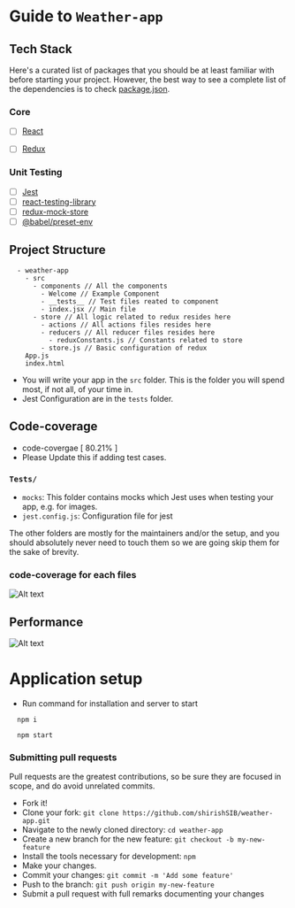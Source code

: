 
# Guide to `Weather-app`

## Tech Stack

Here's a curated list of packages that you should be at least familiar with before starting your project. However, the best way to see a complete list of the dependencies is to check [package.json](https://github.com/shirishSIB/weather-app/blob/main/package.json).

### Core

- [ ] [React](https://facebook.github.io/react/)
- [ ] [Redux](http://redux.js.org/)


### Unit Testing

- [ ] [Jest](http://facebook.github.io/jest/)
- [ ] [react-testing-library](https://github.com/kentcdodds/react-testing-library)
- [ ] [redux-mock-store](https://www.npmjs.com/package/redux-mock-store)
- [ ] [@babel/preset-env](https://babeljs.io/docs/babel-preset-env)

## Project Structure

```
  - weather-app
    - src
      - components // All the components
        - Welcome // Example Component
        - __tests__ // Test files reated to component
        - index.jsx // Main file
      - store // All logic related to redux resides here
        - actions // All actions files resides here
        - reducers // All reducer files resides here
          - reduxConstants.js // Constants related to store
        - store.js // Basic configuration of redux
    App.js
    index.html
```

- You will write your app in the `src` folder. This is the folder you will spend most, if not all, of your time in.
- Jest Configuration are in the `tests` folder.




## Code-coverage
- code-covergae [ 80.21% ]
- Please Update this if adding test cases.

### `Tests/`

- `mocks`: This folder contains mocks which Jest uses when testing your app, e.g. for images.
- `jest.config.js`: Configuration file for jest

The other folders are mostly for the maintainers and/or the setup, and you should absolutely never need to touch them so we are going skip them for the sake of brevity.
### code-coverage for each files
![Alt text](image.png)

## Performance
![Alt text](image-1.png)
# Application setup

- Run command for installation and server to start
```
  npm i
  ```
```
  npm start
  ```


### Submitting pull requests

Pull requests are the greatest contributions, so be sure they are focused in scope, and do avoid unrelated commits.

- Fork it!
- Clone your fork: `git clone https://github.com/shirishSIB/weather-app.git`
- Navigate to the newly cloned directory: `cd weather-app`
- Create a new branch for the new feature: `git checkout -b my-new-feature`
- Install the tools necessary for development: `npm`
- Make your changes.
- Commit your changes: `git commit -m 'Add some feature'`
- Push to the branch: `git push origin my-new-feature`
- Submit a pull request with full remarks documenting your changes

